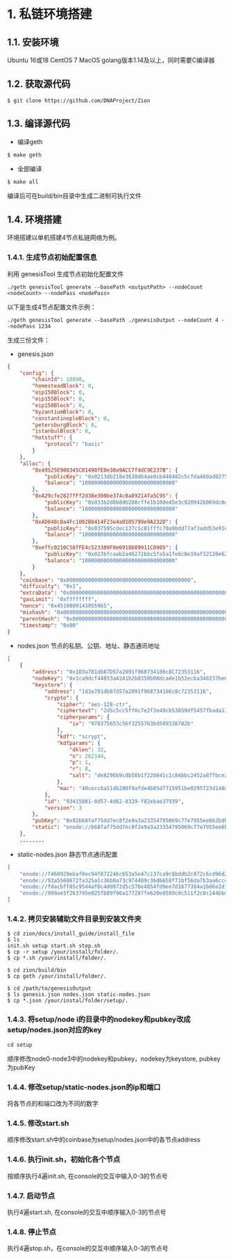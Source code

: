 # 1. 私链环境搭建

## 1.1. 安装环境

Ubuntu 16或18
CentOS 7
MacOS
golang版本1.14及以上，同时需要C编译器

## 1.2. 获取源代码

```shell
$ git clone https://github.com/DNAProject/Zion
```
## 1.3. 编译源代码

* 编译geth

```shell
$ make geth
```

* 全部编译

```shell
$ make all
```

编译后可在build/bin目录中生成二进制可执行文件

## 1.4. 环境搭建

环境搭建以单机搭建4节点私链网络为例。

### 1.4.1. 生成节点初始配置信息

利用 genesisTool 生成节点初始化配置文件
```
./geth genesisTool generate --basePath <outputPath> --nodeCount <nodeCount> --nodePass <nodePass>
```

以下是生成4节点配置文件示例：

```
./geth genesisTool generate --basePath ./genesisOutput --nodeCount 4 --nodePass 1234
```

生成三份文件：
* genesis.json

```json
{
	"config": {
		"chainId": 10898,
		"homesteadBlock": 0,
		"eip150Block": 0,
		"eip155Block": 0,
		"eip158Block": 0,
		"byzantiumBlock": 0,
		"constantinopleBlock": 0,
		"petersburgBlock": 0,
		"istanbulBlock": 0,
		"hotstuff": {
			"protocol": "basic"
		}
	},
	"alloc": {
		"0x49525E980345C81498fE0e30a9ACC7f4dC9E237B": {
			"publicKey": "0x0213db218e3638d64ae0cb440482c5cfda460ad02759c51a0b53a42f4954e40137",
			"balance": "100000000000000000000000000000"
		},
		"0xA29cfe2827fFf2d38e300be374c8a89214fa5C95": {
			"publicKey": "0x033b2d6b8db288cffe1b10de45e3c920942b069dc6db2a4110a63194fa147352f9",
			"balance": "100000000000000000000000000000"
		},
		"0xAD048c8a4Fc1002B8414F23e4a0105799e9A232D": {
			"publicKey": "0x037595cdec137c1c81fffc70a9bdd77af3add53e91e28cce4675e856de79128cf6",
			"balance": "100000000000000000000000000000"
		},
		"0xeffc0210C58fFE4c523309F0e0918b89911C0985": {
			"publicKey": "0x023bfcaab2a46272bbc5fa5a1fe8c8e19af32120e6299ad7006b6038dd892510ed",
			"balance": "100000000000000000000000000000"
		}
	},
	"coinbase": "0x0000000000000000000000000000000000000000",
	"difficulty": "0x1",
	"extraData": "0x0000000000000000000000000000000000000000000000000000000000000000f89bf8549449525e980345c81498fe0e30a9acc7f4dc9e237b94a29cfe2827fff2d38e300be374c8a89214fa5c9594ad048c8a4fc1002b8414f23e4a0105799e9a232d94effc0210c58ffe4c523309f0e0918b89911c0985b8410000000000000000000000000000000000000000000000000000000000000000000000000000000000000000000000000000000000000000000000000000000000c080",
	"gasLimit": "0xffffffff",
	"nonce": "0x4510809143055965",
	"mixhash": "0x0000000000000000000000000000000000000000000000000000000000000000",
	"parentHash": "0x0000000000000000000000000000000000000000000000000000000000000000",
	"timestamp": "0x00"
}
```
* nodes.json 节点的私钥、公钥、地址、静态通讯地址

```json
[
	{
		"address": "0x1D3a781db87D57a2091f968734186c8C72353116",
		"nodeKey": "0x1ca9dcf44053a4241b2b8350b08dcade1b52ecba340237be69004caf76d6ab43",
		"keystore": {
			"address": "1d3a781db87d57a2091f968734186c8c72353116",
			"crypto": {
				"cipher": "aes-128-ctr",
				"ciphertext": "2d5c5cc5ff6c7e2f2e49cb53859df5457fbada13b179f41e160bb6d80897d87f",
				"cipherparams": {
					"iv": "978375653c56f3255763bd509336782b"
				},
				"kdf": "scrypt",
				"kdfparams": {
					"dklen": 32,
					"n": 262144,
					"p": 1,
					"r": 8,
					"salt": "de8296b9cdb58b1f220841c1c84bbc2452a87fbce2d4d7c9cfbaf16e5501dee2"
				},
				"mac": "40cecc8a51db200f9afde4b85d7715951be0295723d148dfaa46ca7da20b0643"
			},
			"id": "93415801-0d57-4d62-8329-f82ebae37939",
			"version": 3
		},
		"pubKey": "0x02b68faf75dd7ec8f2e9a3a23354795069c77e7955ee6b2bdb42e8858d06968a2a",
		"static": "enode://b68faf75dd7ec8f2e9a3a23354795069c77e7955ee6b2bdb42e8858d06968a2a4bfe1073f3a74e3b61b3efa86bb25d655b664a2c106c5fbc07b4455039f84742@127.0.0.1:30300?discport=0"
	},
    ........
```
* static-nodes.json 静态节点通讯配置

```json
[
	"enode://f460929ebaf0ec94f872246c653a5e47c137ca9c8bddb2c872c6cd96d209311ec2380242061e0f5cc6015d137a51430877167c4442099d86a608d2af8b857004@127.0.0.1:30300?discport=0",
	"enode://93a5568672fa325a1c36b0a73c974489c36d6658f71bf56da7b3aa6cc46a3397688a6ae289f7cde8c585c6368aa5a92e0eeedc62888f9cb16c274681e1f040c2@127.0.0.1:30300?discport=0",
	"enode://fdacbff85c9544af0c4dd072d5c570e4854fd9ee7d1677384a1bd6e2d13b245491109e1c2a50b3625fa5ea59dd1682ad7a67f6a340fce3d896f270d92bd1778a@127.0.0.1:30300?discport=0",
	"enode://999ae3f263795e025fb89f96a177287fe620e0509c0c511f2c0c144bbd77b5c52c43bd681d888f1a39a295b7d655e142eac4456c3c1bfcb72b6a602a200047e6@127.0.0.1:30300?discport=0"
]
```

### 1.4.2. 拷贝安装辅助文件目录到安装文件夹

```shell
$ cd zion/docs/install_guide/install_file
$ ls
init.sh setup start.sh stop.sh
$ cp -r setup /your/install/folder/.
$ cp *.sh /your/install/folder/.

$ cd zion/build/bin
$ cp geth /your/install/folder/.

$ cd /path/to/genesisOutput
$ ls genesis.json nodes.json static-nodes.json
$ cp *.json /your/instal/folder/setup/.
```

### 1.4.3. 将setup/node i的目录中的nodekey和pubkey改成setup/nodes.json对应的key

```shell
cd setup
```

顺序修改node0-node3中的nodekey和pubkey，nodekey为keystore, pubkey为pubKey

### 1.4.4. 修改setup/static-nodes.json的ip和端口

将各节点的和端口改为不同的数字

### 1.4.5. 修改start.sh

顺序修改start.sh中的coinbase为setup/nodes.json中的各节点address

### 1.4.6. 执行init.sh，初始化各个节点

按顺序执行4遍init.sh, 在console的交互中输入0-3的节点号

### 1.4.7. 启动节点

执行4遍start.sh, 在console的交互中顺序输入0-3的节点号

### 1.4.8. 停止节点

执行4遍stop.sh，在console的交互中顺序输入0-3的节点号


